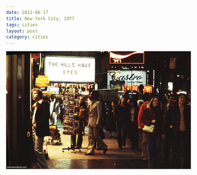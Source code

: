 ```yaml
---
date: 2012-06-17
title: New York City, 1977
tags: cities
layout: post
category: cities
---
```


![nyc1977](https://raw.githubusercontent.com/muneer78/muneer78.github.io/master/images/NYC3.jpg)